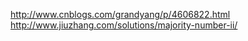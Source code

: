 http://www.cnblogs.com/grandyang/p/4606822.html
http://www.jiuzhang.com/solutions/majority-number-ii/
